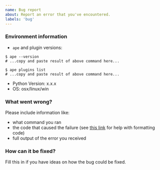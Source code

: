 ```yaml
---
name: Bug report
about: Report an error that you've encountered.
labels: 'bug'
---
```

### Environment information

* `ape` and plugin versions:

```
$ ape --version
# ...copy and paste result of above command here...

$ ape plugins list
# ...copy and paste result of above command here...
```

* Python Version: x.x.x
* OS: osx/linux/win

### What went wrong?

Please include information like:

* what command you ran
* the code that caused the failure (see [this link](https://help.github.com/articles/basic-writing-and-formatting-syntax/) for help with formatting code)
* full output of the error you received

### How can it be fixed?

Fill this in if you have ideas on how the bug could be fixed.
